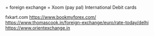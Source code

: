 = foreign exchange =
Xoom (pay pal)
International Debit cards


fxkart.com
https://www.bookmyforex.com/
https://www.thomascook.in/foreign-exchange/euro/rate-today/delhi
https://www.orientexchange.in

